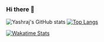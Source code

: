 ### Hi there 👋
![Yashraj's GitHub stats](https://github-readme-stats.vercel.app/api?username=yashraj2003e&show_icons=true&theme=nightowl&hide_border=true) 
[![Top Langs](https://github-readme-stats.vercel.app/api/top-langs/?username=yashraj2003e&theme=nightowl&hide_border=true)](https://github.com/yashraj2003e/github-readme-stats)


[![Wakatime Stats](https://github-readme-stats.vercel.app/api/wakatime?username=yashraj2003e&theme=nightowl&layout=compact&hide_border=true)](https://github.com/yashraj2003e/github-readme-stats)


